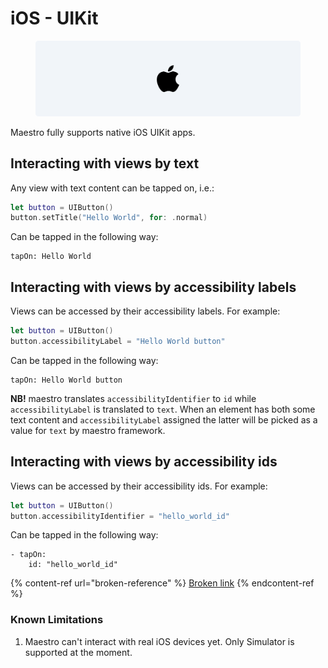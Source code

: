 # iOS - UIKit

<figure><img src="../.gitbook/assets/ios.png" alt=""><figcaption></figcaption></figure>

Maestro fully supports native iOS UIKit apps.

## Interacting with views by text

Any view with text content can be tapped on, i.e.:

```swift
let button = UIButton()
button.setTitle("Hello World", for: .normal)
```

Can be tapped in the following way:

```
tapOn: Hello World
```

## Interacting with views by accessibility labels

Views can be accessed by their accessibility labels. For example:

```swift
let button = UIButton()
button.accessibilityLabel = "Hello World button"
```

Can be tapped in the following way:

```
tapOn: Hello World button
```

**NB!** maestro translates `accessibilityIdentifier` to `id` while `accessibilityLabel` is translated to `text`. When an element has both some text content and `accessibilityLabel` assigned the latter will be picked as a value for `text` by maestro framework.

## Interacting with views by accessibility ids

Views can be accessed by their accessibility ids. For example:

```swift
let button = UIButton()
button.accessibilityIdentifier = "hello_world_id"
```

Can be tapped in the following way:

```
- tapOn:
    id: "hello_world_id"
```

{% content-ref url="broken-reference" %}
[Broken link](broken-reference)
{% endcontent-ref %}

### Known Limitations

1. Maestro can't interact with real iOS devices yet. Only Simulator is supported at the moment.
